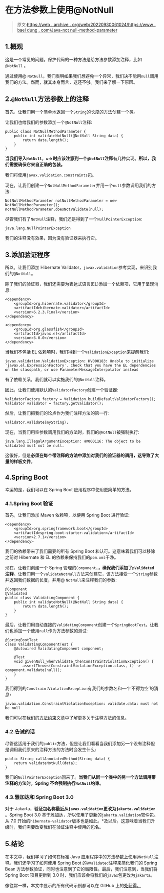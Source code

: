 # 在方法参数上使用@NotNull

> 原文:[https://web . archive . org/web/20220930061024/https://www . bael dung . com/Java-not null-method-parameter](https://web.archive.org/web/20220930061024/https://www.baeldung.com/java-notnull-method-parameter)

## 1.概观

这是一个常见的问题。保护代码的一种方法是给方法参数添加注释，比如`@NotNull` 。

通过使用@ `NotNull`，我们表明如果我们想避免一个异常，我们决不能用`null`调用我们的方法。然而，就其本身而言，这还不够。我们来了解一下原因。

## 2.`@NotNull`方法参数上的注释

首先，让我们用一个简单地返回一个`String`的长度的方法创建一个类。

让我们也给我们的参数添加一个`@NotNull`注释:

```
public class NotNullMethodParameter {
    public int validateNotNull(@NotNull String data) {
        return data.length();
    }
}
```

**当我们导入`NotNull, w` e 时应该注意到一个`@NotNull`注释**有几种实现。**所以，我们需要确保它来自正确的包装。**

我们将使用`javax.validation.constraints`包。

现在，让我们创建一个`NotNullMethodParameter`并用一个`null`参数调用我们的方法:

```
NotNullMethodParameter notNullMethodParameter = new NotNullMethodParameter();
notNullMethodParameter.doesNotValidate(null);
```

尽管我们有了`NotNull`注释，我们还是得到了一个`NullPointerException`:

```
java.lang.NullPointerException
```

我们的注释没有效果，因为没有验证器来执行它。

## 3.添加验证程序

所以，让我们添加 Hibernate Validator，`javax.validation`参考实现，来识别我们的`@NotNull`。

除了我们的验证器，我们还需要为表达式语言(EL)添加一个依赖项，它用于呈现消息:

```
<dependency>
    <groupId>org.hibernate.validator</groupId>
    <artifactId>hibernate-validator</artifactId>
    <version>6.2.3.Final</version>
</dependency>

<dependency>
    <groupId>org.glassfish</groupId>
    <artifactId>javax.el</artifactId>
    <version>3.0.0</version>
</dependency>
```

当我们不包括 EL 依赖项时，我们得到一个`ValidationException`来提醒我们:

```
javax.validation.ValidationException: HV000183: Unable to initialize 'javax.el.ExpressionFactory'. Check that you have the EL dependencies on the classpath, or use ParameterMessageInterpolator instead
```

有了依赖关系，我们就可以实施我们的`@NotNull`注释。

因此，让我们使用默认的`ValidatorFactory`创建一个验证器:

```
ValidatorFactory factory = Validation.buildDefaultValidatorFactory();
Validator validator = factory.getValidator();
```

然后，让我们把我们的论点作为我们注释方法的第一行:

```
validator.validate(myString);
```

现在，当我们用空参数调用我们的方法时，我们的`@NotNull`被强制执行:

```
java.lang.IllegalArgumentException: HV000116: The object to be validated must not be null.
```

这很好，但是**必须在每个带注释的方法中添加对我们的验证器的调用，这导致了大量的样板文件**。

## 4.Spring Boot

幸运的是，我们可以在 Spring Boot 应用程序中使用更简单的方法。

### 4.1.Spring Boot 验证

首先，让我们添加 Maven 依赖项，以便用 Spring Boot 进行验证:

```
<dependency>
    <groupId>org.springframework.boot</groupId>
    <artifactId>spring-boot-starter-validation</artifactId>
    <version>2.7.1</version>
</dependency>
```

我们的依赖带来了我们需要的所有 Spring Boot 和认可。这意味着我们可以移除之前对 Hibernate 和 EL 的依赖来保持我们的`pom.xml`干净。

现在，让我们创建一个 Spring 管理的`Component`，**，确保我们添加了`@Validated`** **注释**。让我们用一个`validateNotNull`方法来创建它，该方法接受一个`String`参数并返回我们数据的长度，并用@ `NotNull`来注释我们的参数:

```
@Component
@Validated
public class ValidatingComponent {
    public int validateNotNull(@NotNull String data) {
        return data.length();
    }
}
```

最后，让我们用自动连接的`ValidatingComponent`创建一个`SpringBootTest`。让我们也添加一个使用`null`作为方法参数的测试:

```
@SpringBootTest
class ValidatingComponentTest {
    @Autowired ValidatingComponent component;

    @Test
    void givenNull_whenValidate_thenConstraintViolationException() {
        assertThrows(ConstraintViolationException.class, () -> component.validate(null));
    }
}
```

我们得到的`ConstraintViolationException`有我们的参数名和一个‘不得为空’的消息`:`

```
javax.validation.ConstraintViolationException: validate.data: must not be null
```

我们可以在我们的[方法约束](/web/20220815135856/https://www.baeldung.com/javax-validation-method-constraints)文章中了解更多关于注释方法的信息。

### 4.2.告诫的话

尽管这适用于我们的`public`方法，但是让我们看看当我们添加另一个没有注释但是调用我们原来的注释方法的方法时会发生什么:

```
public String callAnnotatedMethod(String data) {
    return validateNotNull(data);
}
```

我们的`NullPointerException`回来了。**当我们从同一个类中的另一个方法调用带注释的方法时，Spring 不会强制执行`NotNull`约束。**

### 4.3.雅加达和 Spring Boot 3.0

对于 Jakarta，**验证包名称最近从`javax.validation`更改为`jakarta.validation`** 。Spring Boot 3.0 基于雅加达，所以使用了更新的`jakarta.validation`软件包。从 7.0 开始的`hibernate-validator`版本也是如此。*及以后。这意味着当我们升级时，我们需要改变我们在验证注释中使用的包名。

## 5.结论

在本文中，我们学习了如何在标准 Java 应用程序中的方法参数上使用`@NotNull`注释。我们还学习了如何使用 Spring Boot 的`@Validated`注释来简化我们的 Spring Bean 方法参数验证，同时也注意到了它的局限性。最后，我们注意到，当我们将 Spring Boot 项目更新到 3.0 时，我们应该会将我们的`javax`包更改为`jakarta`。

像往常一样，本文中显示的所有代码示例都可以在 GitHub 上的[处获得。](https://web.archive.org/web/20220815135856/https://github.com/eugenp/tutorials/tree/master/javaxval)